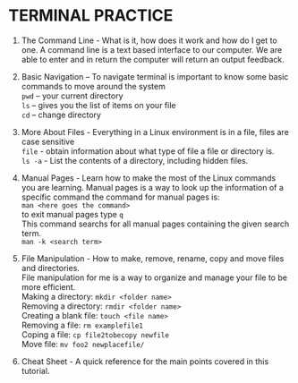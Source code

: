 # TERMINAL PRACTICE

1.	The Command Line - What is it, how does it work and how do I get to one. A command line is a text based interface to our computer. We are able to enter and in return the computer will return an output feedback.</br>
2.	Basic Navigation – To navigate terminal is important to know some basic commands to move around the system</br>
```pwd``` – your current directory</br>
```ls``` – gives you the list of items on your file</br>
```cd``` – change  directory</br>
3.	More About Files - Everything in a Linux environment is in a file, files are case sensitive</br>
```file``` - obtain information about what type of file a file or directory is.</br>
```ls -a``` - List the contents of a directory, including hidden files.</br>
4.	Manual Pages - Learn how to make the most of the Linux commands you are learning. Manual pages is a way to look up the information of a specific command the command for manual pages is:</br>
```man <here goes the command> ```</br>
to exit manual pages type ```q```</br>
This command searchs for all manual pages containing the given search term.</br>
```man -k <search term>```</br>

5.	File Manipulation - How to make, remove, rename, copy and move files and directories.</br>
File manipulation for me is a way to organize and manage your file to be more efficient.</br>
Making a directory: ```mkdir <folder name>```</br>
Removing a directory: ```rmdir <folder name>```</br>
Creating a blank file: ```touch <file name>```</br>
Removing a file: ```rm examplefile1```</br>
Coping a file: ```cp file2tobecopy newfile```</br>
Move file: ```mv foo2 newplacefile/```</br>


6.	Cheat Sheet - A quick reference for the main points covered in this tutorial.</br>
